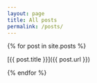 ```yaml
---
layout: page
title: All posts
permalink: /posts/
---
```


{% for post in site.posts %}

[{{ post.title }}]({{ post.url }})

{% endfor %}